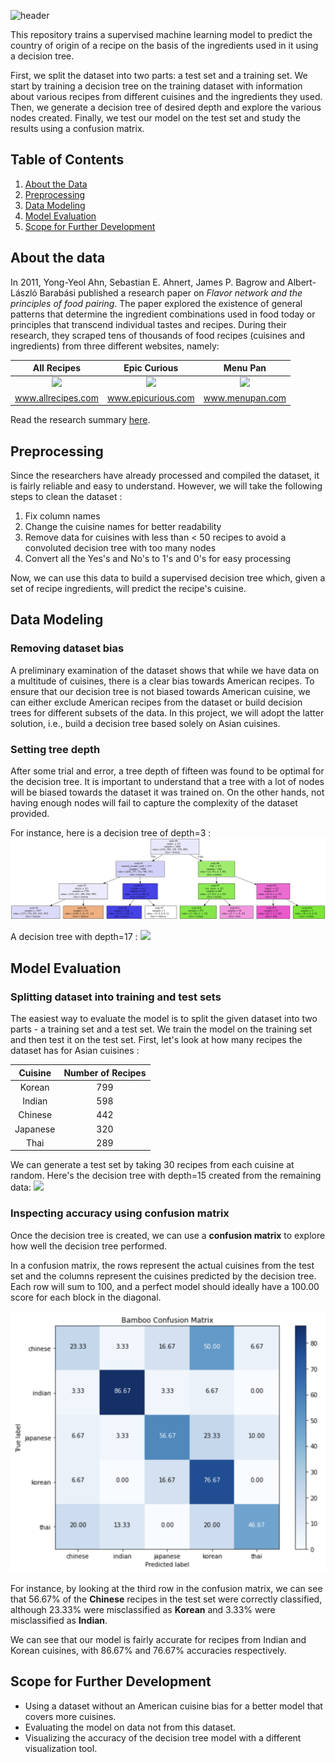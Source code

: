 ![header](https://user-images.githubusercontent.com/68656129/191541821-ca721d81-13ea-4458-937a-9cfdf9feea5f.png)

This repository trains a supervised machine learning model to predict the country of origin of a recipe on the basis of the ingredients used in it using a decision tree.

First, we split the dataset into two parts: a test set and a training set. We start by training a decision tree on the training dataset with information about various recipes from different cuisines and the ingredients they used. Then, we generate a decision tree of desired depth and explore the various nodes created. Finally, we test our model on the test set and study the results using a confusion matrix.

## Table of Contents

1. [About the Data](#0)<br>
2. [Preprocessing](#1)<br>
3. [Data Modeling](#2)<br>
4. [Model Evaluation](#3)<br>
5. [Scope for Further Development](#4)<br>

## About the data <a id="0"></a>

In 2011, Yong-Yeol Ahn, Sebastian E. Ahnert, James P. Bagrow and Albert-László Barabási published a research paper on _Flavor network and the principles of food pairing_. The paper explored the existence of general patterns that determine the ingredient combinations used in food today or principles that transcend individual tastes and recipes. During their research, they scraped tens of thousands of food recipes (cuisines and ingredients) from three different websites, namely:

|                                                             All Recipes                                                             |                                                            Epic Curious                                                             |                                                             Menu Pan                                                             |
| :---------------------------------------------------------------------------------------------------------------------------------: | :---------------------------------------------------------------------------------------------------------------------------------: | :------------------------------------------------------------------------------------------------------------------------------: |
| ![](https://s3-api.us-geo.objectstorage.softlayer.net/cf-courses-data/CognitiveClass/DS0103EN/labs/images/lab4_fig1_allrecipes.png) | ![](https://s3-api.us-geo.objectstorage.softlayer.net/cf-courses-data/CognitiveClass/DS0103EN/labs/images/lab4_fig2_epicurious.png) | ![](https://s3-api.us-geo.objectstorage.softlayer.net/cf-courses-data/CognitiveClass/DS0103EN/labs/images/lab4_fig3_menupan.png) |
|                                                         www.allrecipes.com                                                          |                                                         www.epicurious.com                                                          |                                                         www.menupan.com                                                          |

Read the research summary [here](http://yongyeol.com/papers/ahn-flavornet-2011.pdf).

## Preprocessing <a id="1"></a>

Since the researchers have already processed and compiled the dataset, it is fairly reliable and easy to understand. However, we will take the following steps to clean the dataset :

1. Fix column names
2. Change the cuisine names for better readability
3. Remove data for cuisines with less than < 50 recipes to avoid a convoluted decision tree with too many nodes
4. Convert all the Yes's and No's to 1's and 0's for easy processing

Now, we can use this data to build a supervised decision tree which, given a set of recipe ingredients, will predict the recipe's cuisine.

## Data Modeling <a id="2"></a>

### Removing dataset bias

A preliminary examination of the dataset shows that while we have data on a multitude of cuisines, there is a clear bias towards American recipes. To ensure that our decision tree is not biased towards American cuisine, we can either exclude American recipes from the dataset or build decision trees for different subsets of the data. In this project, we will adopt the latter solution, i.e., build a decision tree based solely on Asian cuisines.

### Setting tree depth

After some trial and error, a tree depth of fifteen was found to be optimal for the decision tree. It is important to understand that a tree with a lot of nodes will be biased towards the dataset it was trained on. On the other hands, not having enough nodes will fail to capture the complexity of the dataset provided.

For instance, here is a decision tree of depth=3 :
<img src="trees/asian_cuisine_3.svg">

A decision tree with depth=17 :
<img src="trees/asian_cuisine_2.svg">

## Model Evaluation <a id="3"></a>

### Splitting dataset into training and test sets

The easiest way to evaluate the model is to split the given dataset into two parts - a training set and a test set. We train the model on the training set and then test it on the test set. First, let's look at how many recipes the dataset has for Asian cuisines :

| Cuisine  | Number of Recipes |
| :------: | :---------------: |
|  Korean  |        799        |
|  Indian  |        598        |
| Chinese  |        442        |
| Japanese |        320        |
|   Thai   |        289        |

We can generate a test set by taking 30 recipes from each cuisine at random. Here's the decision tree with depth=15 created from the remaining data:
<img src="trees/final_decision_tree.svg">

### Inspecting accuracy using confusion matrix

Once the decision tree is created, we can use a **confusion matrix** to explore how well the decision tree performed.

In a confusion matrix, the rows represent the actual cuisines from the test set and the columns represent the cuisines predicted by the decision tree. Each row will sum to 100, and a perfect model should ideally have a 100.00 score for each block in the diagonal.

<img src="utils/final_confusion_matrix.png">

For instance, by looking at the third row in the confusion matrix, we can see that 56.67% of the **Chinese** recipes in the test set were correctly classified, although 23.33% were misclassified as **Korean** and 3.33% were misclassified as **Indian**.

We can see that our model is fairly accurate for recipes from Indian and Korean cuisines, with 86.67% and 76.67% accuracies respectively.

## Scope for Further Development <a id="4"></a>

- Using a dataset without an American cuisine bias for a better model that covers more cuisines.
- Evaluating the model on data not from this dataset.
- Visualizing the accuracy of the decision tree model with a different visualization tool.
